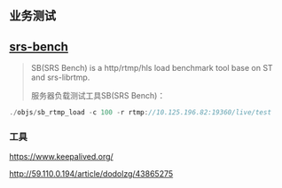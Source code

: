 ## 业务测试

## **[srs-bench](https://github.com/ossrs/srs-bench)**

> SB(SRS Bench) is a http/rtmp/hls load benchmark tool base on ST and srs-librtmp.
>
> 服务器负载测试工具SB(SRS Bench)：
>
>  

```c++
./objs/sb_rtmp_load -c 100 -r rtmp://10.125.196.82:19360/live/test
```



### 工具

 https://www.keepalived.org/ 

 http://59.110.0.194/article/dodolzg/43865275 


